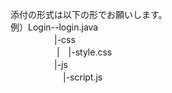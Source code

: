 添付の形式は以下の形でお願いします。  
例）Login--login.java  
          　　　　　|-css  
        　 　　　　|　|-style.css  
          　　　　　|-js  
          　　　　　　|-script.js
